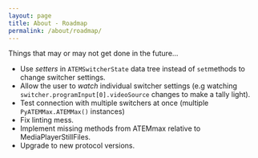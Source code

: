 ```yaml
---
layout: page
title: About - Roadmap
permalink: /about/roadmap/
---
```


Things that may or may not get done in the future...

* Use *setters* in `ATEMSwitcherState` data tree instead of `set`methods to change switcher settings.
* Allow the user to _watch_ individual switcher settings (e.g watching `switcher.programInput[0].videoSource` changes to make a tally light).
* Test connection with multiple switchers at once (multiple `PyATEMMax.ATEMMax()` instances)
* Fix linting mess.
* Implement missing methods from ATEMmax relative to MediaPlayerStillFiles.
* Upgrade to new protocol versions.

